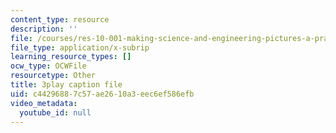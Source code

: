 ```yaml
---
content_type: resource
description: ''
file: /courses/res-10-001-making-science-and-engineering-pictures-a-practical-guide-to-presenting-your-work-spring-2016/c44296887c57ae2610a3eec6ef586efb_37CbZdeh_lU.srt
file_type: application/x-subrip
learning_resource_types: []
ocw_type: OCWFile
resourcetype: Other
title: 3play caption file
uid: c4429688-7c57-ae26-10a3-eec6ef586efb
video_metadata:
  youtube_id: null
---
```

